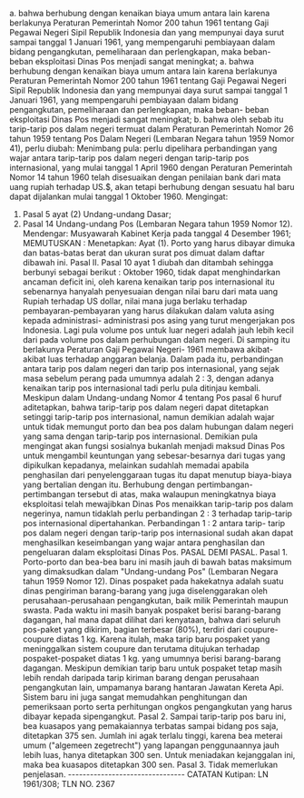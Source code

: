  a. bahwa berhubung dengan kenaikan biaya umum antara lain karena berlakunya Peraturan Pemerintah Nomor 200 tahun 1961 tentang Gaji Pegawai Negeri Sipil Republik Indonesia dan yang mempunyai daya surut sampai tanggal 1 Januari 1961, yang mempengaruhi pembiayaan dalam bidang pengangkutan, pemeliharaan dan perlengkapan, maka beban- beban eksploitasi Dinas Pos menjadi sangat meningkat; a. bahwa berhubung dengan kenaikan biaya umum antara lain karena berlakunya Peraturan Pemerintah Nomor 200 tahun 1961 tentang Gaji Pegawai Negeri Sipil Republik Indonesia dan yang mempunyai daya surut sampai tanggal 1 Januari 1961, yang mempengaruhi pembiayaan dalam bidang pengangkutan, pemeliharaan dan perlengkapan, maka beban- beban eksploitasi Dinas Pos menjadi sangat meningkat;
b. bahwa oleh sebab itu tarip-tarip pos dalam negeri termuat dalam Peraturan Pemerintah Nomor 26 tahun 1959 tentang Pos Dalam Negeri (Lembaran Negara tahun 1959 Nomor 41), perlu diubah: Menimbang pula: perlu dipelihara perbandingan yang wajar antara tarip-tarip pos dalam negeri dengan tarip-tarip pos internasional, yang mulai tanggal 1 April 1960 dengan Peraturan Pemerintah Nomor 14 tahun 1960 telah disesuaikan dengan penilaian bank dari mata uang rupiah terhadap US.$, akan tetapi berhubung dengan sesuatu hal baru dapat dijalankan mulai tanggal 1 Oktober 1960. Mengingat:
1. Pasal 5 ayat (2) Undang-undang Dasar;
2. Pasal 14 Undang-undang Pos (Lembaran Negara tahun 1959 Nomor 12). Mendengar: Musyawarah Kabinet Kerja pada tanggal 4 Desember 1961;
MEMUTUSKAN :
 Menetapkan: Ayat (1). Porto yang harus dibayar dimuka dan batas-batas berat dan ukuran surat pos dimuat dalam daftar dibawah ini. Pasal II. Pasal 10 ayat 1 diubah dan ditambah sehingga berbunyi sebagai berikut : Oktober 1960, tidak dapat menghindarkan ancaman deficit ini, oleh karena kenaikan tarip pos internasional itu sebenarnya hanyalah penyesuaian dengan nilai baru dari mata uang Rupiah terhadap US dollar, nilai mana juga berlaku terhadap pembayaran-pembayaran yang harus dilakukan dalam valuta asing kepada administrasi- administrasi pos asing yang turut mengerjakan pos Indonesia. Lagi pula volume pos untuk luar negeri adalah jauh lebih kecil dari pada volume pos dalam perhubungan dalam negeri. Di samping itu berlakunya Peraturan Gaji Pegawai Negeri- 1961 membawa akibat-akibat luas terhadap anggaran belanja. Dalam pada itu, perbandingan antara tarip pos dalam negeri dan tarip pos internasional, yang sejak masa sebelum perang pada umumnya adalah 2 : 3, dengan adanya kenaikan tarip pos internasional tadi perlu pula ditinjau kembali. Meskipun dalam Undang-undang Nomor 4 tentang Pos pasal 6 huruf aditetapkan, bahwa tarip-tarip pos dalam negeri dapat ditetapkan setinggi tarip-tarip pos internasional, namun demikian adalah wajar untuk tidak memungut porto dan bea pos dalam hubungan dalam negeri yang sama dengan tarip-tarip pos internasional. Demikian pula mengingat akan fungsi sosialnya bukanlah menjadi maksud Dinas Pos untuk mengambil keuntungan yang sebesar-besarnya dari tugas yang dipikulkan kepadanya, melainkan sudahlah memadai apabila penghasilan dari penyelenggaraan tugas itu dapat menutup biaya-biaya yang bertalian dengan itu. Berhubung dengan pertimbangan-pertimbangan tersebut di atas, maka walaupun meningkatnya biaya eksploitasi telah mewajibkan Dinas Pos menaikkan tarip-tarip pos dalam negerinya, namun tidaklah perlu perbandingan 2 : 3 terhadap tarip-tarip pos internasional dipertahankan. Perbandingan 1 : 2 antara tarip- tarip pos dalam negeri dengan tarip-tarip pos internasional sudah akan dapat menghasilkan keseimbangan yang wajar antara penghasilan dan pengeluaran dalam eksploitasi Dinas Pos. PASAL DEMI PASAL. Pasal 1. Porto-porto dan bea-bea baru ini masih jauh di bawah batas maksimum yang dimaksudkan dalam "Undang-undang Pos" (Lembaran Negara tahun 1959 Nomor 12). Dinas pospaket pada hakekatnya adalah suatu dinas pengiriman barang-barang yang juga diselenggarakan oleh perusahaan-perusahaan pengangkutan, baik milik Pemerintah maupun swasta. Pada waktu ini masih banyak pospaket berisi barang-barang dagangan, hal mana dapat dilihat dari kenyataan, bahwa dari seluruh pos-paket yang dikirim, bagian terbesar (80%), terdiri dari coupure- coupure diatas 1 kg. Karena itulah, maka tarip baru pospaket yang meninggalkan sistem coupure dan terutama ditujukan terhadap pospaket-pospaket diatas 1 kg. yang umumnya berisi barang-barang dagangan. Meskipun demikian tarip baru untuk pospaket tetap masih lebih rendah daripada tarip kiriman barang dengan perusahaan pengangkutan lain, umpamanya barang hantaran Jawatan Kereta Api. Sistem baru ini juga sangat memudahkan penghitungan dan pemeriksaan porto serta perhitungan ongkos pengangkutan yang harus dibayar kepada sipengangkut. Pasal 2. Sampai tarip-tarip pos baru ini, bea kuasapos yang pemakaiannya terbatas sampai bidang pos saja, ditetapkan 375 sen. Jumlah ini agak terlalu tinggi, karena bea meterai umum ("algemeen zegetrecht") yang lapangan penggunaannya jauh lebih luas, hanya ditetapkan 300 sen. Untuk meniadakan kejanggalan ini, maka bea kuasapos ditetapkan 300 sen. Pasal 3. Tidak memerlukan penjelasan. -------------------------------- CATATAN Kutipan: LN 1961/308; TLN NO. 2367